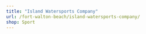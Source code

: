 ```yaml
---
title: "Island Watersports Company"
url: /fort-walton-beach/island-watersports-company/
shop: Sport
---
```

